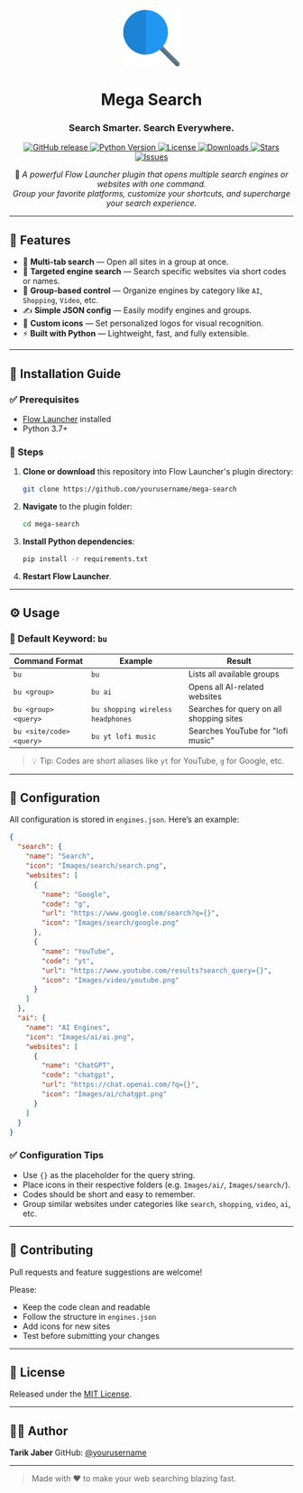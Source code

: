 
<p align="center">
  <img src="Images/app.png" alt="Mega Search Logo" width="100" height="100" />
</p>

<h1 align="center">Mega Search</h1>
<h3 align="center">Search Smarter. Search Everywhere.</h3>

<p align="center">
  <!-- Core Badges -->
  <a href="https://github.com/JayeshVegda/Flow.Launcher.Plugin.MegaSearch/releases">
    <img src="https://img.shields.io/github/v/release/JayeshVegda/Flow.Launcher.Plugin.MegaSearch?style=for-the-badge&color=blue" alt="GitHub release">
  </a>
  <a href="https://python.org">
    <img src="https://img.shields.io/badge/python-3.7+-blue?style=for-the-badge&logo=python" alt="Python Version">
  </a>
  <a href="LICENSE">
    <img src="https://img.shields.io/github/license/JayeshVegda/Flow.Launcher.Plugin.MegaSearch?style=for-the-badge" alt="License">
  </a>
  <a href="https://github.com/JayeshVegda/Flow.Launcher.Plugin.MegaSearch/releases">
    <img src="https://img.shields.io/github/downloads/JayeshVegda/Flow.Launcher.Plugin.MegaSearch/total?style=for-the-badge&color=success" alt="Downloads">
  </a>
  <!-- Optional/Extra Badges -->
  <a href="https://github.com/JayeshVegda/Flow.Launcher.Plugin.MegaSearch/stargazers">
    <img src="https://img.shields.io/github/stars/JayeshVegda/Flow.Launcher.Plugin.MegaSearch?style=for-the-badge&color=yellow" alt="Stars">
  </a>
  <a href="https://github.com/JayeshVegda/Flow.Launcher.Plugin.MegaSearch/issues">
    <img src="https://img.shields.io/github/issues/JayeshVegda/Flow.Launcher.Plugin.MegaSearch?style=for-the-badge&color=orange" alt="Issues">
  </a>
</p>

<p align="center">
  🚀 <em>A powerful Flow Launcher plugin that opens multiple search engines or websites with one command.</em><br>
  <em>Group your favorite platforms, customize your shortcuts, and supercharge your search experience.</em>
</p>

---


## 📆 Features

* 🔗 **Multi-tab search** — Open all sites in a group at once.
* 🎯 **Targeted engine search** — Search specific websites via short codes or names.
* 🧹 **Group-based control** — Organize engines by category like `AI`, `Shopping`, `Video`, etc.
* ✍️ **Simple JSON config** — Easily modify engines and groups.
* 🎨 **Custom icons** — Set personalized logos for visual recognition.
* ⚡ **Built with Python** — Lightweight, fast, and fully extensible.

---

## 🚀 Installation Guide

### ✅ Prerequisites

* [Flow Launcher](https://www.flowlauncher.com/) installed
* Python 3.7+

### 📁 Steps

1. **Clone or download** this repository into Flow Launcher's plugin directory:

   ```bash
   git clone https://github.com/yourusername/mega-search
   ```

2. **Navigate** to the plugin folder:

   ```bash
   cd mega-search
   ```

3. **Install Python dependencies**:

   ```bash
   pip install -r requirements.txt
   ```

4. **Restart Flow Launcher**.

---

## ⚙️ Usage

### 🔑 Default Keyword: `bu`

| Command Format           | Example                           | Result                                   |
| ------------------------ | --------------------------------- | ---------------------------------------- |
| `bu`                     | `bu`                              | Lists all available groups               |
| `bu <group>`             | `bu ai`                           | Opens all AI-related websites            |
| `bu <group> <query>`     | `bu shopping wireless headphones` | Searches for query on all shopping sites |
| `bu <site/code> <query>` | `bu yt lofi music`                | Searches YouTube for "lofi music"        |

> 💡 Tip: Codes are short aliases like `yt` for YouTube, `g` for Google, etc.

---

## 🔄 Configuration

All configuration is stored in `engines.json`. Here’s an example:

```json
{
  "search": {
    "name": "Search",
    "icon": "Images/search/search.png",
    "websites": [
      {
        "name": "Google",
        "code": "g",
        "url": "https://www.google.com/search?q={}",
        "icon": "Images/search/google.png"
      },
      {
        "name": "YouTube",
        "code": "yt",
        "url": "https://www.youtube.com/results?search_query={}",
        "icon": "Images/video/youtube.png"
      }
    ]
  },
  "ai": {
    "name": "AI Engines",
    "icon": "Images/ai/ai.png",
    "websites": [
      {
        "name": "ChatGPT",
        "code": "chatgpt",
        "url": "https://chat.openai.com/?q={}",
        "icon": "Images/ai/chatgpt.png"
      }
    ]
  }
}
```

### ✅ Configuration Tips

* Use `{}` as the placeholder for the query string.
* Place icons in their respective folders (e.g. `Images/ai/`, `Images/search/`).
* Codes should be short and easy to remember.
* Group similar websites under categories like `search`, `shopping`, `video`, `ai`, etc.

---

## 🤝 Contributing

Pull requests and feature suggestions are welcome!

Please:

* Keep the code clean and readable
* Follow the structure in `engines.json`
* Add icons for new sites
* Test before submitting your changes

---

## 📄 License

Released under the [MIT License](LICENSE).

---

## 👨‍💻 Author

**Tarik Jaber**
GitHub: [@yourusername](https://github.com/yourusername/mega-search)

---

> Made with ❤️ to make your web searching blazing fast.
